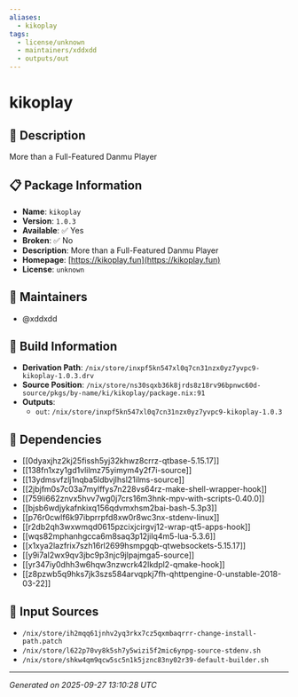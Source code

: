 ```yaml
---
aliases:
  - kikoplay
tags:
  - license/unknown
  - maintainers/xddxdd
  - outputs/out
---
```


# kikoplay

## 📝 Description

More than a Full-Featured Danmu Player

## 📋 Package Information

- **Name**: `kikoplay`
- **Version**: `1.0.3`
- **Available**: ✅ Yes
- **Broken**: ✅ No
- **Description**: More than a Full-Featured Danmu Player
- **Homepage**: [https://kikoplay.fun](https://kikoplay.fun)
- **License**: `unknown`
## 👥 Maintainers

- @xddxdd


## 🔧 Build Information

- **Derivation Path**: `/nix/store/inxpf5kn547xl0q7cn31nzx0yz7yvpc9-kikoplay-1.0.3.drv`
- **Source Position**: `/nix/store/ns30sqxb36k8jrds8z18rv96bpnwc60d-source/pkgs/by-name/ki/kikoplay/package.nix:91`
- **Outputs**:
  - `out`:  `/nix/store/inxpf5kn547xl0q7cn31nzx0yz7yvpc9-kikoplay-1.0.3`

## 🔗 Dependencies

- [[0dyaxjhz2kj25fissh5yj32khwz8crrz-qtbase-5.15.17]]
- [[138fn1xzy1gd1vlilmz75yimym4y2f7i-source]]
- [[13ydmsvfzlj1nqba5ldbvjlhsl21ilms-source]]
- [[2jbjfm0s7c03a7mylffys7n228vs64rz-make-shell-wrapper-hook]]
- [[759li662znvx5hvv7wg0j7crs16m3hnk-mpv-with-scripts-0.40.0]]
- [[bjsb6wdjykafnkixq156qdvmxhsm2bai-bash-5.3p3]]
- [[p76r0cwlf6k97ibprrpfd8xw0r8wc3nx-stdenv-linux]]
- [[r2db2qh3wxwmqd0615pzcixjcirgvj12-wrap-qt5-apps-hook]]
- [[wqs82mphanhgcca6m8saq3p12jilq4m5-lua-5.3.6]]
- [[x1xya2lazfrix7szh16rl2699hsmpgqb-qtwebsockets-5.15.17]]
- [[y9i7al2wx9qv3jbc9p3njc9jlpajmga5-source]]
- [[yr347iy0dhh3w6hqw3nzwcrk42lkdpl2-qmake-hook]]
- [[z8pzwb5q9hks7jk3szs584arvqpkj7fh-qhttpengine-0-unstable-2018-03-22]]

## 📁 Input Sources

- `/nix/store/ih2mqq61jnhv2yq3rkx7cz5qxmbaqrrr-change-install-path.patch`
- `/nix/store/l622p70vy8k5sh7y5wizi5f2mic6ynpg-source-stdenv.sh`
- `/nix/store/shkw4qm9qcw5sc5n1k5jznc83ny02r39-default-builder.sh`

---
*Generated on 2025-09-27 13:10:28 UTC*

